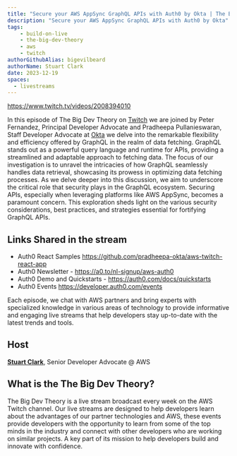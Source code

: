 ```yaml
---
title: "Secure your AWS AppSync GraphQL APIs with Auth0 by Okta | The Big Dev Theory | S5 | Ep.5 | Show Notes"
description: "Secure your AWS AppSync GraphQL APIs with Auth0 by Okta"
tags:
    - build-on-live
    - the-big-dev-theory
    - aws
    - twitch
authorGithubAlias: bigevilbeard
authorName: Stuart Clark
date: 2023-12-19
spaces:
  - livestreams
---
```


https://www.twitch.tv/videos/2008394010

In this episode of The Big Dev Theory on [Twitch](https://www.twitch.tv/videos/2008394010) we are joined by Peter Fernandez, Principal Developer Advocate and Pradheepa Pullanieswaran, Staff Developer Advocate at [Okta](https://auth0.com/) we delve into the remarkable flexibility and efficiency offered by GraphQL in the realm of data fetching. GraphQL stands out as a powerful query language and runtime for APIs, providing a streamlined and adaptable approach to fetching data. The focus of our investigation is to unravel the intricacies of how GraphQL seamlessly handles data retrieval, showcasing its prowess in optimizing data fetching processes. As we delve deeper into this discussion, we aim to underscore the critical role that security plays in the GraphQL ecosystem. Securing APIs, especially when leveraging platforms like AWS AppSync, becomes a paramount concern. This exploration sheds light on the various security considerations, best practices, and strategies essential for fortifying GraphQL APIs. 

## Links Shared in the stream

- Auth0 React Samples https://github.com/pradheepa-okta/aws-twitch-react-app 
- Auth0 Newsletter - https://a0.to/nl-signup/aws-auth0
- Auth0 Demo and Quickstarts - https://auth0.com/docs/quickstarts
- Auth0 Events https://developer.auth0.com/events



Each episode, we chat with AWS partners and bring experts with specialized knowledge in various areas of technology to provide informative and engaging live streams that help developers stay up-to-date with the latest trends and tools.

## Host

[**Stuart Clark**](https://twitter.com/bigevilbeard), Senior Developer Advocate @ AWS


## What is the The Big Dev Theory?

The Big Dev Theory is a live stream broadcast every week on the AWS Twitch channel. Our live streams are designed to help developers learn about the advantages of our partner technologies and AWS, these events provide developers with the opportunity to learn from some of the top minds in the industry and connect with other developers who are working on similar projects. A key part of its mission to help developers build and innovate with confidence.